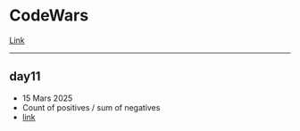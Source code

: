 # CodeWars
[Link ](https://www.codewars.com/kata/576bb71bbbcf0951d5000044)

---

## day11 
* 15 Mars 2025
*  Count of positives / sum of negatives
*  [link](https://www.codewars.com/kata/576bb71bbbcf0951d5000044)


